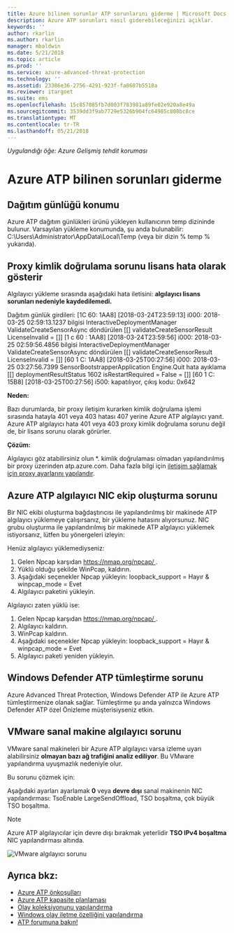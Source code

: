 ```yaml
---
title: Azure bilinen sorunlar ATP sorunlarını giderme | Microsoft Docs
description: Azure ATP sorunları nasıl giderebileceğinizi açıklar.
keywords: ''
author: rkarlin
ms.author: rkarlin
manager: mbaldwin
ms.date: 5/21/2018
ms.topic: article
ms.prod: ''
ms.service: azure-advanced-threat-protection
ms.technology: ''
ms.assetid: 23386e36-2756-4291-923f-fa8607b5518a
ms.reviewer: itargoet
ms.suite: ems
ms.openlocfilehash: 15c857085fb7d003f783981a89fe02e920a8e49a
ms.sourcegitcommit: 3539dd3f9ab7729e5326b904fc64985c808bc8ce
ms.translationtype: MT
ms.contentlocale: tr-TR
ms.lasthandoff: 05/21/2018
---
```

*Uygulandığı öğe: Azure Gelişmiş tehdit koruması*


# <a name="troubleshooting-azure-atp-known-issues"></a>Azure ATP bilinen sorunları giderme 


## <a name="deployment-log-location"></a>Dağıtım günlüğü konumu
 
Azure ATP dağıtım günlükleri ürünü yükleyen kullanıcının temp dizininde bulunur. Varsayılan yükleme konumunda, şu anda bulunabilir: C:\Users\Administrator\AppData\Local\Temp (veya bir dizin % temp % yukarıda).

## <a name="proxy-authentication-problem-presents-as-licensing-error"></a>Proxy kimlik doğrulama sorunu lisans hata olarak gösterir

Algılayıcı yükleme sırasında aşağıdaki hata iletisini: **algılayıcı lisans sorunları nedeniyle kaydedilemedi.**

Dağıtım günlük girdileri: [1C 60: 1AA8] [2018-03-24T23:59:13] i000: 2018-03-25 02:59:13.1237 bilgisi InteractiveDeploymentManager ValidateCreateSensorAsync döndürülen [\[] validateCreateSensorResult LicenseInvalid = [\]] [1 c 60 : 1AA8] [2018-03-24T23:59:56] i000: 2018-03-25 02:59:56.4856 bilgisi InteractiveDeploymentManager ValidateCreateSensorAsync döndürülen [\[] validateCreateSensorResult LicenseInvalid = [\]] [60 1 C: 1AA8] [2018-03-25T00:27:56] i000: 2018-03-25 03:27:56.7399 SensorBootstrapperApplication Engine.Quit hata ayıklama [\[] deploymentResultStatus 1602 isRestartRequired = False = [\]] [60 1 C: 15B8] [2018-03-25T00:27:56] i500: kapatılıyor, çıkış kodu: 0x642


**Neden:**

Bazı durumlarda, bir proxy iletişim kurarken kimlik doğrulama işlemi sırasında hatayla 401 veya 403 hatası 407 yerine Azure ATP algılayıcı yanıt. Azure ATP algılayıcı hata 401 veya 403 proxy kimlik doğrulama sorunu değil de, bir lisans sorunu olarak görürler. 

**Çözüm:**

Algılayıcı göz atabilirsiniz olun *. kimlik doğrulaması olmadan yapılandırılmış bir proxy üzerinden atp.azure.com. Daha fazla bilgi için [iletişim sağlamak için proxy ayarlarını yapılandır](configure-proxy.md).




## Azure ATP algılayıcı NIC ekip oluşturma sorunu <a name="nic-teaming"></a>

Bir NIC ekibi oluşturma bağdaştırıcısı ile yapılandırılmış bir makinede ATP algılayıcı yüklemeye çalışırsanız, bir yükleme hatasını alıyorsunuz. NIC grubu oluşturma ile yapılandırılmış bir makinede ATP algılayıcı yüklemek istiyorsanız, lütfen bu yönergeleri izleyin:

Henüz algılayıcı yüklemediyseniz:

1.  Gelen Npcap karşıdan [ https://nmap.org/npcap/ ](https://nmap.org/npcap/).
2.  Yüklü olduğu şekilde WinPcap, kaldırın.
3.  Aşağıdaki seçenekler Npcap yükleyin: loopback_support = Hayır & winpcap_mode = Evet
4.  Algılayıcı paketini yükleyin.

Algılayıcı zaten yüklü ise:

1.  Gelen Npcap karşıdan [ https://nmap.org/npcap/ ](https://nmap.org/npcap/).
2.  Algılayıcı kaldırın.
3.  WinPcap kaldırın.
4.  Aşağıdaki seçenekler Npcap yükleyin: loopback_support = Hayır & winpcap_mode = Evet
5.  Algılayıcı paketi yeniden yükleyin.

## <a name="windows-defender-atp-integration-issue"></a>Windows Defender ATP tümleştirme sorunu

Azure Advanced Threat Protection, Windows Defender ATP ile Azure ATP tümleştirmenize olanak sağlar. Tümleştirme şu anda yalnızca Windows Defender ATP özel Önizleme müşterisiyseniz etkin. 

## <a name="vmware-virtual-machine-sensor-issue"></a>VMware sanal makine algılayıcı sorunu

VMware sanal makineleri bir Azure ATP algılayıcı varsa izleme uyarı alabilirsiniz **olmayan bazı ağ trafiğini analiz ediliyor**. Bu VMware yapılandırma uyuşmazlık nedeniyle olur.

Bu sorunu çözmek için:

Aşağıdaki ayarları ayarlamak **0** veya **devre dışı** sanal makinenin NIC yapılandırması: TsoEnable LargeSendOffload, TSO boşaltma, çok büyük TSO boşaltma.
> [!NOTE]
> Azure ATP algılayıcılar için devre dışı bırakmak yeterlidir **TSO IPv4 boşaltma** NIC yapılandırması altında.

 ![VMware algılayıcı sorunu](./media/vm-sensor-issue.png)

## <a name="see-also"></a>Ayrıca bkz:
- [Azure ATP önkoşulları](atp-prerequisites.md)
- [Azure ATP kapasite planlaması](atp-capacity-planning.md)
- [Olay koleksiyonunu yapılandırma](configure-event-collection.md)
- [Windows olay iletme özelliğini yapılandırma](configure-event-forwarding.md#configuring-windows-event-forwarding)
- [ATP forumuna bakın!](https://aka.ms/azureatpcommunity)